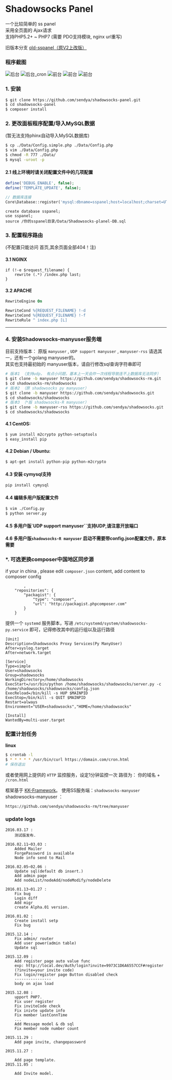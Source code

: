 Shadowsocks Panel
===================

一个比较简单的 ss panel  
采用全页面的 Ajax请求  
支持PHP5.2+ ~ PHP7 (需要 PDO支持模块, nginx url重写)  

旧版本分支 [old-sspanel（原V2上改版）](https://github.com/sendya/shadowsocks-panel/tree/old-sspanel)  
### 程序截图
![后台](https://static-2.loacg.com/open/static/ss-panel-github/Admin.png)
![后台_cron](https://static-2.loacg.com/open/static/ss-panel-github/admin_cron.png)
![前台](https://static-2.loacg.com/open/static/ss-panel-github/member.png)
![前台](https://static-2.loacg.com/open/static/ss-panel-github/member2.png)
![前台](https://static-2.loacg.com/open/static/ss-panel-github/member3.png)

### 1. 安装
```bash
$ git clone https://github.com/sendya/shadowsocks-panel.git
$ cd shadowsocks-panel
$ composer install
```

### 2. 更改面板程序配置/导入MySQL数据  
(暂无法支持phinx自动导入MySQL数据库)
```bash
$ cp ./Data/Config.simple.php ./Data/Config.php
$ vim ./Data/Config.php
$ chmod -R 777 ./Data/
$ mysql -uroot -p
```

#### 2.1 线上环境时请关闭配置文件中的几项配置  
```php
define('DEBUG_ENABLE', false);
define('TEMPLATE_UPDATE', false);

// 数据库连接
Core\Database::register('mysql:dbname=sspanel;host=localhost;charset=UTF8', 'user', 'password');
```

```mysql
create database sspanel;
use sspanel;
source /你的sspanel目录/Data/Shadowsocks-planel-DB.sql
```

### 3. 配置程序路由
(不配置只能访问 首页,其余页面全部404！注)
#### 3.1 NGINX
```nginx
if (!-e $request_filename) {
    rewrite (.*) /index.php last;
}
```
#### 3.2 APACHE
```apache
RewriteEngine On

RewriteCond %{REQUEST_FILENAME} !-d
RewriteCond %{REQUEST_FILENAME} !-f
RewriteRule ^ index.php [L]
```
----------


### 4. 安装Shadowsocks-manyuser服务端

目前支持版本：  原版 `manyuser` , `UDP support manyuser` , `manyuser-rss`
请选其一，还有一个golang manyuser的。   
其实也支持最初始的 manyuser版本，请自行修改sql查询字符串即可  
```bash
# 版本1 （支持udp， 有点小问题，基本上一天会炸一次线程导致连不上数据库无法同步）
$ git clone -b manyuser https://github.com/sendya/shadowsocks-rm.git
$ cd shadowsocks-rm/shadowsocks
# 版本2 （原 shadowsocks py manyuser）
$ git clone -b manyuser https://github.com/sendya/shadowsocks.git
$ cd shadowsocks/shadowsocks
# 版本3 （*版 shadowsocks-R manyuser）
$ git clone -b manyuser-rss https://github.com/sendya/shadowsocks.git
$ cd shadowsocks/shadowsocks
```
#### 4.1 CentOS:
```bash
$ yum install m2crypto python-setuptools
$ easy_install pip
```
#### 4.2 Debian / Ubuntu:
```bash
$ apt-get install python-pip python-m2crypto
```
#### 4.3 安装 cymysql支持
```bash
pip install cymysql
```

#### 4.4 编辑多用户版配置文件
```bash
$ vim ./Config.py
$ python server.py
```
#### 4.5 多用户版`UDP support manyuser``支持UDP,请注意开放端口  
#### 4.6 多用户版`shadowsocks-R manyuser` 启动不需要带config.json配置文件，原本需要  

### *. 可选更换composer中国地区同步源
if your in china , please edit `composer.json` content, add content to composer config
```
		,
    "repositories": {
        "packagist": {
            "type": "composer",
            "url": "http://packagist.phpcomposer.com"
        }
    }
```

提供一个 `systemd` 服务脚本，写进 `/etc/systemd/system/shadowsocks-py.service` 即可，记得修改其中的运行组以及运行路径

```systemd
[Unit]
Description=Shadowsocks Proxy Services(Py ManyUser)
After=syslog.target
After=network.target

[Service]
Type=simple
User=shadowsocks
Group=shadowsocks
WorkingDirectory=/home/shadowsocks
ExecStart=/usr/bin/python /home/shadowsocks/shadowsocks/server.py -c /home/shadowsocks/shadowsocks/config.json
ExecReload=/bin/kill -s HUP $MAINPID
ExecStop=/bin/kill -s QUIT $MAINPID
Restart=always
Environment="USER=shadowsocks","HOME=/home/shadowsocks"

[Install]
WantedBy=multi-user.target
```

### 配置计划任务

**linux**  
```bash
$ crontab -l
$ * * * * * /usr/bin/curl https://domain.com/cron.html
# 保存退出
```
或者使用网上提供的 `HTTP` 监控服务，设定1分钟监控一次 路径为： 你的域名 + `/cron.html`

框架基于 [KK-Framework](https://github.com/kookxiang/KK-Framework)。
使用SS服务端：`shadowsocks-manyuser`
shadowsocks-manyuser ：
```
https://github.com/sendya/shadowsocks-rm/tree/manyuser
```

### update logs
```
2016.03.17 :
    测试版发布.
    
2016.02.11~03.03 :
    Added Mailer
    ForgePassword is available
    Node info send to Mail

2016.02.05~02.06 :
	Update sql(default db insert.)
	Add admin page
	Add nodeList/nodeAdd/nodeModify/nodeDelete

2016.01.13~01.27 :
	Fix bug
	Login diff
	Add migr
	create Alpha.01 version.

2016.01.02 :
	Create install setp
	Fix bug

2015.12.14 : 
	Fix admin/ router
	Add user power(admin table)
	Update sql

2015.12.09 : 
	Add register page auto value func
	exp: http://local.dev/Auth/login?invite=9973C1D6A6557CCF#register
	(?invite=your invite code)
	Fix login/register page Button disabled check
	----------------
	body on ajax load

2015.12.08 : 
	upport PHP7.
	Fix user register
	Fix inviteCode check
	Fix inivte update info
	Fix member lastConnTime
	...
	Add Message model & db sql
	Fix member node number count

2015.11.29 :
	Add page invite, changepassword

2015.11.27 :

	Add page template.
2015.11.05 :

	Add Invite model. 
```
